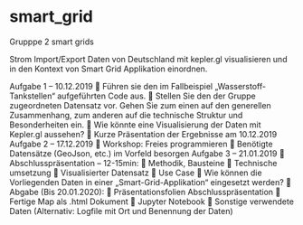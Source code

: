 # smart_grid
Grupppe 2 smart grids

Strom Import/Export Daten von Deutschland mit kepler.gl visualisieren und in den Kontext von Smart Grid Applikation einordnen.

Aufgabe 1 – 10.12.2019
 Führen sie den im Fallbeispiel „Wasserstoff-Tankstellen“ aufgeführten Code aus.
 Stellen Sie den der Gruppe zugeordneten Datensatz vor. Gehen Sie zum einen auf den
generellen Zusammenhang, zum anderen auf die technische Struktur und Besonderheiten ein.
 Wie könnte eine Visualisierung der Daten mit Kepler.gl aussehen?
 Kurze Präsentation der Ergebnisse am 10.12.2019
Aufgabe 2 – 17.12.2019
 Workshop: Freies programmieren
 Benötigte Datensätze (GeoJson, etc.) im Vorfeld besorgen
Aufgabe 3 – 21.01.2019
 Abschlusspräsentation – 12-15min:
 Methodik, Bausteine
 Technische umsetzung  Visualisierter Datensatz  Use Case
 Wie können die Vorliegenden Daten in einer „Smart-Grid-Applikation“ eingesetzt werden?
 Abgabe (Bis 20.01.2020):
 Präsentationsfolien Abschlusspräsentation
 Fertige Map als .html Dokument
 Jupyter Notebook
 Sonstige verwendete Daten (Alternativ: Logfile mit Ort und Benennung der Daten)
